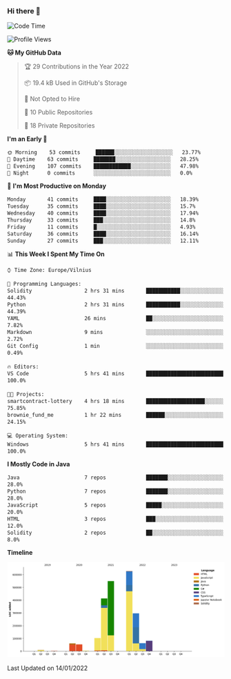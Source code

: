 ### Hi there 👋

<!--START_SECTION:waka-->
![Code Time](http://img.shields.io/badge/Code%20Time-533%20hrs%2041%20mins-blue)

![Profile Views](http://img.shields.io/badge/Profile%20Views-0-blue)

**🐱 My GitHub Data** 

> 🏆 29 Contributions in the Year 2022
 > 
> 📦 19.4 kB Used in GitHub's Storage 
 > 
> 🚫 Not Opted to Hire
 > 
> 📜 10 Public Repositories 
 > 
> 🔑 18 Private Repositories  
 > 
**I'm an Early 🐤** 

```text
🌞 Morning    53 commits     ██████░░░░░░░░░░░░░░░░░░░   23.77% 
🌆 Daytime    63 commits     ███████░░░░░░░░░░░░░░░░░░   28.25% 
🌃 Evening    107 commits    ████████████░░░░░░░░░░░░░   47.98% 
🌙 Night      0 commits      ░░░░░░░░░░░░░░░░░░░░░░░░░   0.0%

```
📅 **I'm Most Productive on Monday** 

```text
Monday       41 commits     ████░░░░░░░░░░░░░░░░░░░░░   18.39% 
Tuesday      35 commits     ████░░░░░░░░░░░░░░░░░░░░░   15.7% 
Wednesday    40 commits     ████░░░░░░░░░░░░░░░░░░░░░   17.94% 
Thursday     33 commits     ███░░░░░░░░░░░░░░░░░░░░░░   14.8% 
Friday       11 commits     █░░░░░░░░░░░░░░░░░░░░░░░░   4.93% 
Saturday     36 commits     ████░░░░░░░░░░░░░░░░░░░░░   16.14% 
Sunday       27 commits     ███░░░░░░░░░░░░░░░░░░░░░░   12.11%

```


📊 **This Week I Spent My Time On** 

```text
⌚︎ Time Zone: Europe/Vilnius

💬 Programming Languages: 
Solidity                 2 hrs 31 mins       ███████████░░░░░░░░░░░░░░   44.43% 
Python                   2 hrs 31 mins       ███████████░░░░░░░░░░░░░░   44.39% 
YAML                     26 mins             ██░░░░░░░░░░░░░░░░░░░░░░░   7.82% 
Markdown                 9 mins              ░░░░░░░░░░░░░░░░░░░░░░░░░   2.72% 
Git Config               1 min               ░░░░░░░░░░░░░░░░░░░░░░░░░   0.49%

🔥 Editors: 
VS Code                  5 hrs 41 mins       █████████████████████████   100.0%

🐱‍💻 Projects: 
smartcontract-lottery    4 hrs 18 mins       ███████████████████░░░░░░   75.85% 
brownie_fund_me          1 hr 22 mins        ██████░░░░░░░░░░░░░░░░░░░   24.15%

💻 Operating System: 
Windows                  5 hrs 41 mins       █████████████████████████   100.0%

```

**I Mostly Code in Java** 

```text
Java                     7 repos             ███████░░░░░░░░░░░░░░░░░░   28.0% 
Python                   7 repos             ███████░░░░░░░░░░░░░░░░░░   28.0% 
JavaScript               5 repos             █████░░░░░░░░░░░░░░░░░░░░   20.0% 
HTML                     3 repos             ███░░░░░░░░░░░░░░░░░░░░░░   12.0% 
Solidity                 2 repos             ██░░░░░░░░░░░░░░░░░░░░░░░   8.0%

```


**Timeline**

![Chart not found](https://raw.githubusercontent.com/BenasVolkovas/BenasVolkovas/main/charts/bar_graph.png) 


 Last Updated on 14/01/2022
<!--END_SECTION:waka-->
